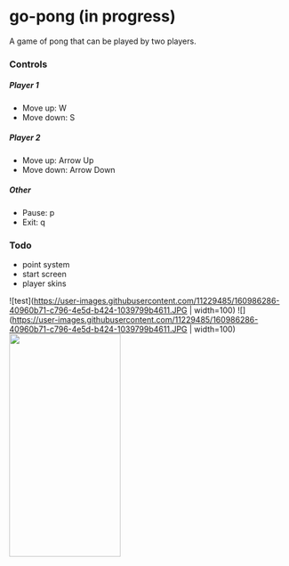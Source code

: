 # go-pong (in progress)

A game of pong that can be played by two players.

### Controls

##### Player 1

-   Move up: W
-   Move down: S

##### Player 2

-   Move up: Arrow Up
-   Move down: Arrow Down

##### Other

-   Pause: p
-   Exit: q

### Todo
-   point system
-   start screen
-   player skins


![test](https://user-images.githubusercontent.com/11229485/160986286-40960b71-c796-4e5d-b424-1039799b4611.JPG | width=100)
![](https://user-images.githubusercontent.com/11229485/160986286-40960b71-c796-4e5d-b424-1039799b4611.JPG | width=100)
<img src="https://user-images.githubusercontent.com/11229485/160986286-40960b71-c796-4e5d-b424-1039799b4611.JPG" data-canonical-src="https://gyazo.com/eb5c5741b6a9a16c692170a41a49c858.png" width="200" height="400" />
